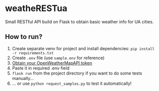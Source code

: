 # weatheRESTua
Small RESTful API build on Flask to obtain basic weather info for UA cities.

## How to run?
1. Create separate venv for project and install dependencies: `pip install -r requirements.txt`
2. Create `.env` file (use `sample.env` for reference)
3. [Obtain your OpenWeatherMapAPI token](https://openweathermap.org/price)
4. Paste it in required .env field
5. `flask run` from the project directory if you want to do some tests manually...
6. ... or use `python request_samples.py` to test it automatically!
